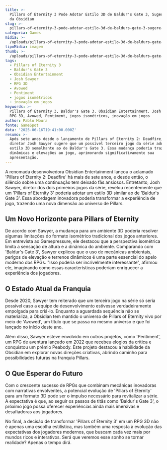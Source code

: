 ```yaml
---
title: >-
  Pillars of Eternity 3 Pode Adotar Estilo 3D de Baldur's Gate 3, Sugere Diretor
  da Obsidian
slug: >-
  pillars-of-eternity-3-pode-adotar-estilo-3d-de-baldurs-gate-3-sugere-diretor-da-obsidian
categoria: Games
midia: >-
  /uploads/pillars-of-eternity-3-pode-adotar-estilo-3d-de-baldurs-gate-3-sugere-diretor-da-obsidian-thumb.jpg
tipoMidia: imagem
thumb: >-
  /uploads/pillars-of-eternity-3-pode-adotar-estilo-3d-de-baldurs-gate-3-sugere-diretor-da-obsidian-thumb.jpg
tags:
  - Pillars of Eternity 3
  - Baldur's Gate 3
  - Obsidian Entertainment
  - Josh Sawyer
  - RPG 3D
  - Avowed
  - Pentiment
  - jogos isométricos
  - inovação em jogos
keywords: >-
  Pillars of Eternity 3, Baldur's Gate 3, Obsidian Entertainment, Josh Sawyer,
  RPG 3D, Avowed, Pentiment, jogos isométricos, inovação em jogos
author: Pablo Moura
fonte: GameSpot
data: '2025-06-16T19:41:00.000Z'
resumo: >-
  Após sete anos desde o lançamento de Pillars of Eternity 2: Deadfire, o
  diretor Josh Sawyer sugere que um possível terceiro jogo da série adotaria um
  estilo 3D semelhante ao de Baldur's Gate 3. Essa mudança poderia trazer novas
  dinâmicas e elevações ao jogo, aprimorando significativamente sua
  apresentação.
---
```


A renomada desenvolvedora Obsidian Entertainment lançou o aclamado 'Pillars of Eternity 2: Deadfire' há mais de sete anos, e desde então, o silêncio sobre uma continuação tem deixado fãs ansiosos. Entretanto, Josh Sawyer, diretor dos dois primeiros jogos da série, revelou recentemente que um 'Pillars of Eternity 3' poderia adotar um estilo 3D similar ao de 'Baldur's Gate 3'. Essa abordagem inovadora poderia transformar a experiência de jogo, trazendo uma nova dimensão ao universo de Pillars.

## Um Novo Horizonte para Pillars of Eternity

De acordo com Sawyer, a mudança para um ambiente 3D poderia resolver algumas limitações do formato isométrico tradicional dos jogos anteriores. Em entrevista ao Gamepressure, ele destacou que a perspectiva isométrica limita a sensação de altura e a dinâmica do ambiente. Comparando com 'Baldur's Gate 3', Sawyer explicou que o uso de mecânicas ambientais, perigos de elevação e terrenos dinâmicos é uma parte essencial do apelo moderno dos RPGs. "Isso poderia ser incrivelmente interessante", afirmou ele, imaginando como essas características poderiam enriquecer a experiência dos jogadores.

## O Estado Atual da Franquia

Desde 2020, Sawyer tem reiterado que um terceiro jogo na série só seria possível caso a equipe de desenvolvimento estivesse verdadeiramente empolgada para criá-lo. Enquanto a aguardada sequência não se materializa, a Obsidian tem mantido o universo de Pillars of Eternity vivo por meio de 'Avowed', um título que se passa no mesmo universo e que foi lançado no início deste ano.

Além disso, Sawyer esteve envolvido em outros projetos, como 'Pentiment', um RPG de aventura lançado em 2022 que recebeu elogios da crítica e conquistou um prêmio Peabody. Este projeto destacou a habilidade da Obsidian em explorar novas direções criativas, abrindo caminho para possibilidades futuras na franquia Pillars.

## O Que Esperar do Futuro

Com o crescente sucesso de RPGs que combinam mecânicas inovadoras com narrativas envolventes, a potencial evolução de 'Pillars of Eternity' para um formato 3D pode ser o impulso necessário para revitalizar a série. A expectativa é que, ao seguir os passos de titãs como 'Baldur's Gate 3', o próximo jogo possa oferecer experiências ainda mais imersivas e desafiadoras aos jogadores.

No final, a decisão de transformar 'Pillars of Eternity 3' em um RPG 3D não é apenas uma escolha estilística, mas também uma resposta à evolução das expectativas dos jogadores modernos, que buscam cada vez mais por mundos ricos e interativos. Será que veremos esse sonho se tornar realidade? Apenas o tempo dirá.
